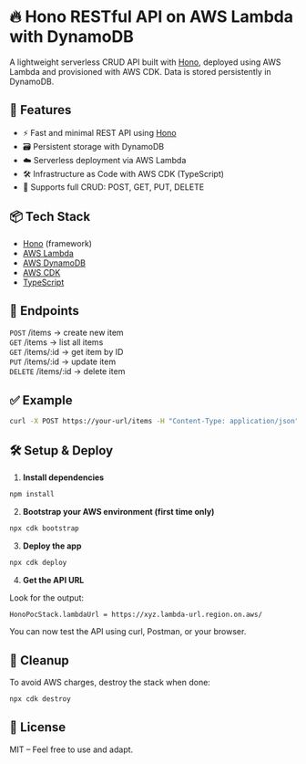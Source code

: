 # 🔥 Hono RESTful API on AWS Lambda with DynamoDB

A lightweight serverless CRUD API built with [Hono](https://hono.dev/), deployed using AWS Lambda and provisioned with AWS CDK. Data is stored persistently in DynamoDB.

## 🚀 Features

- ⚡️ Fast and minimal REST API using [Hono](https://hono.dev/)
- 🗃️ Persistent storage with DynamoDB
- ☁️ Serverless deployment via AWS Lambda
- 🛠️ Infrastructure as Code with AWS CDK (TypeScript)
- 🧪 Supports full CRUD: POST, GET, PUT, DELETE

## 📦 Tech Stack

- [Hono](https://hono.dev/) (framework)
- [AWS Lambda](https://aws.amazon.com/lambda/)
- [AWS DynamoDB](https://aws.amazon.com/dynamodb/)
- [AWS CDK](https://docs.aws.amazon.com/cdk/)
- [TypeScript](https://www.typescriptlang.org/)

## 📂 Endpoints

`POST` /items → create new item  
`GET` /items → list all items  
`GET` /items/:id → get item by ID  
`PUT` /items/:id → update item  
`DELETE` /items/:id → delete item  

## ✅ Example

```bash
curl -X POST https://your-url/items -H "Content-Type: application/json" -d '{"name": "My first item"}'

```

## 🛠 Setup & Deploy

1. **Install dependencies**

```bash
npm install
```

2. **Bootstrap your AWS environment (first time only)**

```bash
npx cdk bootstrap
```

3. **Deploy the app**

```bash
npx cdk deploy
```

4. **Get the API URL**

Look for the output:

```bash
HonoPocStack.lambdaUrl = https://xyz.lambda-url.region.on.aws/
```

You can now test the API using curl, Postman, or your browser.

## 🧹 Cleanup

To avoid AWS charges, destroy the stack when done:

```bash
npx cdk destroy
```

## 📄 License
MIT – Feel free to use and adapt.
